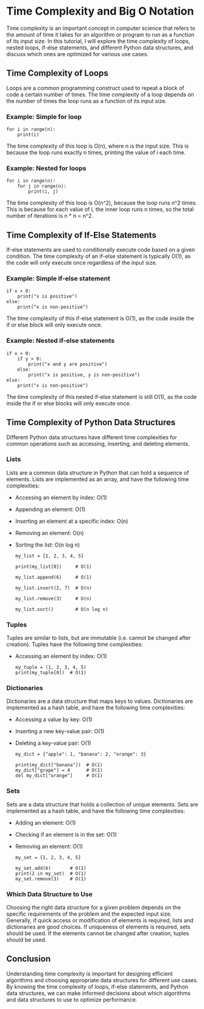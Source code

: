 # Time Complexity and Big O Notation
Time complexity is an important concept in computer science that refers to the amount of time it takes for an algorithm or program to run as a function of its input size. In this tutorial, I will explore the time complexity of loops, nested loops, if-else statements, and different Python data structures, and discuss which ones are optimized for various use cases.

## Time Complexity of Loops

Loops are a common programming construct used to repeat a block of code a certain number of times. The time complexity of a loop depends on the number of times the loop runs as a function of its input size.

### Example: Simple for loop

    for i in range(n):
        print(i)

The time complexity of this loop is O(n), where n is the input size. This is because the loop runs exactly n times, printing the value of i each time.

### Example: Nested for loops

    for i in range(n):
	    for j in range(n):
	        print(i, j)

The time complexity of this loop is O(n^2), because the loop runs n^2 times. This is because for each value of i, the inner loop runs n times, so the total number of iterations is n * n = n^2.

## Time Complexity of If-Else Statements

If-else statements are used to conditionally execute code based on a given condition. The time complexity of an if-else statement is typically O(1), as the code will only execute once regardless of the input size.

### Example: Simple if-else statement

	if x > 0:
	    print("x is positive")
	else:
	    print("x is non-positive")

The time complexity of this if-else statement is O(1), as the code inside the if or else block will only execute once.

### Example: Nested if-else statements
	if x > 0:
	    if y > 0:
	        print("x and y are positive")
	    else:
	        print("x is positive, y is non-positive")
	else:
	    print("x is non-positive")

The time complexity of this nested if-else statement is still O(1), as the code inside the if or else blocks will only execute once.

## Time Complexity of Python Data Structures

Different Python data structures have different time complexities for common operations such as accessing, inserting, and deleting elements.

### Lists

Lists are a common data structure in Python that can hold a sequence of elements. Lists are implemented as an array, and have the following time complexities:

-   Accessing an element by index: O(1)
-   Appending an element: O(1)
-   Inserting an element at a specific index: O(n)
-   Removing an element: O(n)
-   Sorting the list: O(n log n)

		my_list = [1, 2, 3, 4, 5]
		
		print(my_list[0])     # O(1)
		
		my_list.append(6)     # O(1)
		
		my_list.insert(2, 7)  # O(n)
		
		my_list.remove(3)     # O(n)
		
		my_list.sort()        # O(n log n)

### Tuples

Tuples are similar to lists, but are immutable (i.e. cannot be changed after creation). Tuples have the following time complexities:

-   Accessing an element by index: O(1)

		my_tuple = (1, 2, 3, 4, 5)
		print(my_tuple[0])  # O(1)

### Dictionaries

Dictionaries are a data structure that maps keys to values. Dictionaries are implemented as a hash table, and have the following time complexities:

-   Accessing a value by key: O(1)
-   Inserting a new key-value pair: O(1)
-   Deleting a key-value pair: O(1)

		my_dict = {"apple": 1, "banana": 2, "orange": 3} 
		  
		print(my_dict["banana"])  # O(1)
		my_dict["grape"] = 4      # O(1)
		del my_dict["orange"]     # O(1)

### Sets

Sets are a data structure that holds a collection of unique elements. Sets are implemented as a hash table, and have the following time complexities:

-   Adding an element: O(1)
-   Checking if an element is in the set: O(1)
-   Removing an element: O(1)

		my_set = {1, 2, 3, 4, 5}
		
		my_set.add(6)       # O(1)
		print(2 in my_set)  # O(1)
		my_set.remove(3)    # O(1)

### Which Data Structure to Use

Choosing the right data structure for a given problem depends on the specific requirements of the problem and the expected input size. Generally, if quick access or modification of elements is required, lists and dictionaries are good choices. If uniqueness of elements is required, sets should be used. If the elements cannot be changed after creation, tuples should be used.

## Conclusion

Understanding time complexity is important for designing efficient algorithms and choosing appropriate data structures for different use cases. By knowing the time complexity of loops, if-else statements, and Python data structures, we can make informed decisions about which algorithms and data structures to use to optimize performance.